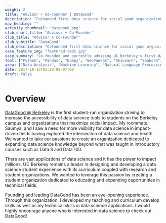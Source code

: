```yaml
---
weight: 2
title: "Advisor + Co-Founder | DataGood"
description: "Cofounded first data science for social good organization at UC Berkeley. Currently advising new leadership in data science consulting projects"
nav_heading: ""
activity_thumbnail: "datagood.png"
club_short_title: "Advisor + Co-Founder"
club_title: "Advisor + Co-Founder"
club_subtitle: "DataGood"
club_description: "Cofounded first data science for social good organization at UC Berkeley. Currently advising new leadership in data science consulting projects"
case_feature_img: "featured-tedx.jpg"
case_summary: "Co-founded and currently advising UC Berkeley's first data science for social good organization. Interfacing with the Division of Data Science to push for more inclusivity within data science"
tool: ["Python", "Pandas", "Numpy", "GeoPandas", "SkiLearn", "Seaborn"]
area: ["Data Analysis", "Machine Learning", "Natural Language Processing", "Geospatial Analysis", "Project Management"]
date: 2017-10-15T03:29:08-07:00
draft: false
---
```


# Overview
[DataGood @ Berkeley](https://datagood.berkeley.edu) is the first student-run organization striving to increase the accessibility of data science tools to students on the Berkeley campus and organizations that maximize social impact. My roommate, Saumya, and I saw a need for more visibility for data science in impact-driven fields having explored the intersection of data science and health. We wanted to take our passions to create an organization dedicated to expanding data science knowledge beyond what was taught in introductory courses such as Data 8 and Data 100.

There are vast applications of data science and it has the power to impact millions. UC Berkeley remains a leader in designing and developing a data science student experience with its curriculum coupled with research and student organizations. We wanted to leverage this passion by creating a student organization dedicated to educating and expanding opportunities in technical fields.

Founding and leading DataGood has been an eye-opening experience. Through this organization, I developed my teaching and curriculum develop skills as well as my technical skills in data science applications. I would highly encourage anyone who is interested in data science to check out DataGood!
